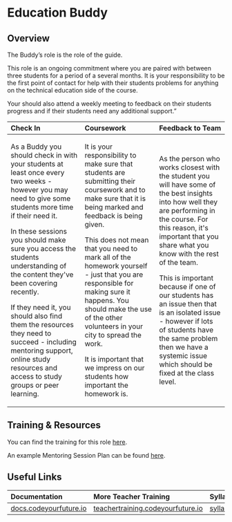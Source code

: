 # Education Buddy

## Overview

The Buddy’s role is the role of the guide. 

This role is an ongoing commitment where you are paired with between three students for a period of a several months. It is your responsibility to be the first point of contact for help with their students problems for anything on the technical education side of the course.

Your should also attend a weekly meeting to feedback on their students progress and if their students need any additional support.”

<table>
  <thead>
    <tr>
      <th style="text-align:left">Check In</th>
      <th style="text-align:left">Coursework</th>
      <th style="text-align:left">Feedback to Team</th>
    </tr>
  </thead>
  <tbody>
    <tr>
      <td style="text-align:left">
        <p>As a Buddy you should check in with your students at least once every
          two weeks - however you may need to give some students more time if their
          need it.</p>
        <p></p>
        <p>In these sessions you should make sure you access the students understanding
          of the content they&apos;ve been covering recently.</p>
        <p></p>
        <p>If they need it, you should also find them the resources they need to
          succeed - including mentoring support, online study resources and access
          to study groups or peer learning.</p>
      </td>
      <td style="text-align:left">
        <p>It is your responsibility to make sure that students are submitting their
          coursework and to make sure that it is being marked and feedback is being
          given.</p>
        <p></p>
        <p>This does not mean that you need to mark all of the homework yourself
          - just that you are responsible for making sure it happens. You should
          make the use of the other volunteers in your city to spread the work.</p>
        <p></p>
        <p>It is important that we impress on our students how important the homework
          is.</p>
      </td>
      <td style="text-align:left">
        <p>As the person who works closest with the student you will have some of
          the best insights into how well they are performing in the course. For
          this reason, it&apos;s important that you share what you know with the
          rest of the team.</p>
        <p></p>
        <p>This is important because if one of our students has an issue then that
          is an isolated issue - however if lots of students have the same problem
          then we have a systemic issue which should be fixed at the class level.</p>
      </td>
    </tr>
  </tbody>
</table>

## Training & Resources

You can find the training for this role [here](https://teachertraining.codeyourfuture.io/roles/education-buddy/education-buddy-training).

An example Mentoring Session Plan can be found [here](https://teachertraining.codeyourfuture.io/roles/education-buddy/mentoring-session-plan).

## Useful Links

| Documentation | More Teacher Training | Syllabus |
| :--- | :--- | :--- |
| [docs.codeyourfuture.io](https://docs.codeyourfuture.io/) | [teachertraining.codeyourfuture.io](https://teachertraining.codeyourfuture.io/) | [syllabus.codeyourfuture.io](https://syllabus.codeyourfuture.io/) |

